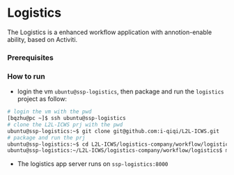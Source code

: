 # Logistics
The Logistics is a enhanced workflow application with annotion-enable ability, based on Activiti.
### Prerequisites
### How to run
- login the vm `ubuntu@ssp-logistics`, then package and run the `logistics` project as follow:
```bash
# login the vm with the pwd
[bqzhu@pc ~]$ ssh ubuntu@ssp-logistics
# clone the L2L-ICWS prj with the pwd
ubuntu@ssp-logistics:~$ git clone git@github.com:i-qiqi/L2L-ICWS.git
# package and run the prj
ubuntu@ssp-logistics:~$ cd L2L-ICWS/logistics-company/workflow/logistics
ubuntu@ssp-logistics:~/L2L-ICWS/logistics-company/workflow/logistics$ mvn clean install -DskipTests spring-boot:run

```
- The logistics app server runs on `ssp-logistics:8000`

